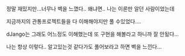 정말 재밌지만...너무나 벽을 느꼈다.. 왜냐면.. 나는 이론만 알던 사람이었는데

지금까지의 관통프로젝트들을 다 이해해야지만 풀 수있었다....

dJango는 그래도 어느정도 이해했는데 또 구현을 해볼라고 하니까 잘 안됬다...

나는 항상 이렇다.. 알고있는것 같다가도 풀어보라고 하면 벽을 느낀다...